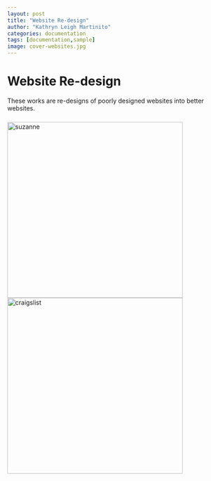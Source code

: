 ```yaml
---
layout: post
title: "Website Re-design"
author: "Kathryn Leigh Martinito"
categories: documentation
tags: [documentation,sample]
image: cover-websites.jpg
---
```


# Website Re-design
These works are re-designs of poorly designed websites into better websites.

###
<img width="400" alt="suzanne" src="https://github.com/user-attachments/assets/42371767-1f9f-4591-8a59-1631e6040b4c">
<img width="400" alt="craigslist" src="https://github.com/user-attachments/assets/765b8d94-2e9b-4466-93f9-89669a022533">
